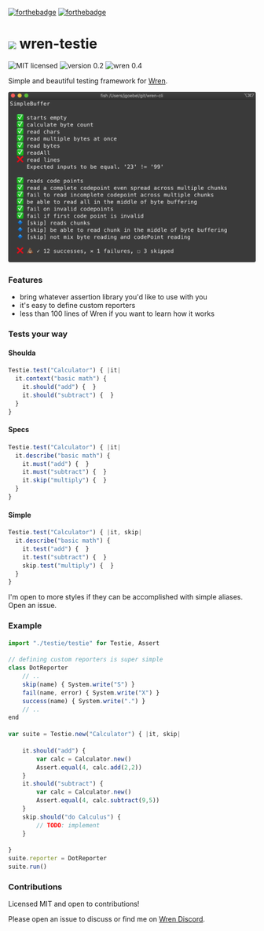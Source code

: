 
[![forthebadge](https://forthebadge.com/images/badges/open-source.svg)](https://forthebadge.com)
[![forthebadge](https://forthebadge.com/images/badges/built-with-love.svg)](https://forthebadge.com)

# <img src="https://wren.io/wren.svg" valign="middle" width="100"> wren-testie

![MIT licensed](https://badgen.net/badge/license/MIT/cyan?scale=1.5)
![version 0.2](https://badgen.net/badge/version/0.2.0/green?scale=1.5)
![wren 0.4](https://badgen.net/badge/wren/0.4/blue?scale=1.5)

Simple and beautiful testing framework for [Wren](https://wren.io).

<img src="example.png">

### Features

- bring whatever assertion library you'd like to use with you
- it's easy to define custom reporters
- less than 100 lines of Wren if you want to learn how it works


### Tests your way

#### Shoulda

```js
Testie.test("Calculator") { |it|
  it.context("basic math") {
    it.should("add") {  }
    it.should("subtract") {  }
  }
}
```

#### Specs

```js
Testie.test("Calculator") { |it|
  it.describe("basic math") {
    it.must("add") {  }
    it.must("subtract") {  }
    it.skip("multiply") {  }
  }
}
```

#### Simple

```js
Testie.test("Calculator") { |it, skip|
  it.describe("basic math") {
    it.test("add") {  }
    it.test("subtract") {  }
    skip.test("multiply") {  }
  }
}
```

I'm open to more styles if they can be accomplished with simple aliases.  Open an issue.

### Example

```js
import "./testie/testie" for Testie, Assert

// defining custom reporters is super simple
class DotReporter
    // ..
    skip(name) { System.write("S") }
    fail(name, error) { System.write("X") }
    success(name) { System.write(".") }
    // ..
end

var suite = Testie.new("Calculator") { |it, skip|

    it.should("add") {
        var calc = Calculator.new()
        Assert.equal(4, calc.add(2,2))
    }
    it.should("subtract") {
        var calc = Calculator.new()
        Assert.equal(4, calc.subtract(9,5))
    }
    skip.should("do Calculus") {
        // TODO: implement
    }

}
suite.reporter = DotReporter
suite.run()
```


### Contributions

Licensed MIT and open to contributions!

Please open an issue to discuss or find me on [Wren Discord](https://discord.gg/VTzuWmBavH).